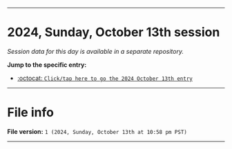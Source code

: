 
***

# 2024, Sunday, October 13th session

_Session data for this day is available in a separate repository._

**Jump to the specific entry:**

- [:octocat: `Click/tap here to go the 2024 October 13th entry`](https://github.com/seanpm2001/SeansLifeArchive_Images_TinyTower_Y2024/tree/SeansLifeArchive_Images_TinyTower_Y2024_Main-dev/2024/10_October/13/)

***

# File info

**File version:** `1 (2024, Sunday, October 13th at 10:58 pm PST)`

***
